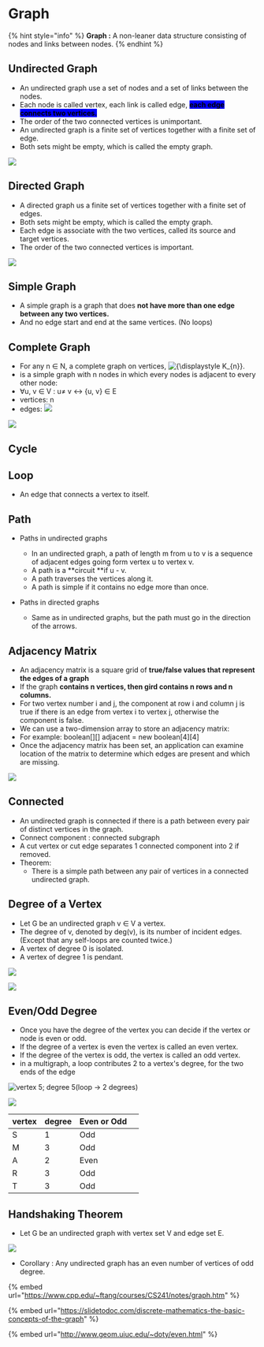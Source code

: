 # Graph



{% hint style="info" %}
**Graph :** A non-leaner data structure consisting of nodes and links between nodes.
{% endhint %}

## Undirected Graph

* An undirected graph use a set of nodes and a  set of links between the nodes.
* Each node is called vertex, each link is called edge, <mark style="background-color:blue;">**each edge connects two vertices.**</mark>
* &#x20;The order of the two connected vertices is unimportant.
* An undirected graph is a finite set of vertices together with a finite set of edge.
* Both sets might be empty, which is called the empty graph.

![](broken-reference)

## Directed Graph

* A directed graph us a finite set of vertices together with a finite set of edges.
* Both sets might be empty, which is called the empty graph.
* Each edge is associate with the two vertices, called its source and target vertices.
* The order of the two connected vertices is important.

![](broken-reference)

## Simple Graph

* A simple graph is a graph that does **not have more than one edge between any two vertices.**
* And no edge start and end at the same vertices.  (No loops)

## Complete Graph

* For any n ∈ N, a complete graph on vertices, ![{\displaystyle K\_{n}}](https://wikimedia.org/api/rest\_v1/media/math/render/svg/ea2b988ea630d2c5571afe47efa3d3b251708acb).
* is a simple graph with n nodes in which every nodes is adjacent to every other node:
* ∀u, v ∈ V : u≠ v ↔ {u, v} ∈  E
* vertices: n
* edges: ![](broken-reference)

![](broken-reference)

## Cycle

## Loop

* An edge that connects a vertex to itself.

## Path

*   Paths in undirected graphs

    * &#x20;In an undirected graph, a path of length m from u to v is a sequence of adjacent edges going form vertex u to vertex v.
    * A path is a **circuit **if u - v.
    * A path traverses the vertices along it.
    * A path is simple if it contains no edge more than once.


* Paths in directed graphs
  * Same as in undirected graphs, but the path must go in the direction of the arrows.

## Adjacency Matrix

* An adjacency matrix is a square grid of **true/false values that represent the edges of a graph**
* If the graph **contains n vertices, then gird contains n rows and n columns.**
* For two vertex number i and j, the component at row i and column j is true if there is an edge from vertex i to vertex j, otherwise the component is false.
* &#x20;We can use a two-dimension array to store an adjacency matrix:
* For example:  boolean\[]\[] adjacent = new boolean\[4]\[4]
* Once the adjacency matrix has been set, an application can examine location of the matrix to determine which edges are present and which are missing.

![](broken-reference)

## Connected

* An undirected graph is connected if there is a path between every pair of distinct vertices in the graph.
* Connect component : connected subgraph
* A cut vertex or cut edge separates 1 connected component into 2 if removed.
* Theorem:
  * There is  a simple path between any pair of vertices in a connected undirected graph.

## Degree of a Vertex

* Let G be an undirected graph v ∈ V a vertex.
* The degree of v, denoted by deg(v), is its number of incident edges. (Except that any self-loops are counted twice.)
* A vertex of degree 0 is isolated.
* A vertex of degree 1 is pendant.



![](broken-reference)

![](broken-reference)



## Even/Odd Degree

* Once you have the degree of the vertex you can decide if the vertex or node is even or odd.
* If the degree of a vertex is even the vertex is called an even vertex.
* If the degree of the vertex is odd, the vertex is called an odd vertex.
* in a multigraph, a loop contributes 2 to a vertex's degree, for the two ends of the edge

![vertex 5; degree 5(loop -> 2 degrees)](broken-reference)

![](broken-reference)

| vertex | degree | Even or Odd |   |
| ------ | ------ | ----------- | - |
| S      | 1      | Odd         |   |
| M      | 3      | Odd         |   |
| A      | 2      | Even        |   |
| R      | 3      | Odd         |   |
| T      | 3      | Odd         |   |

## Handshaking Theorem

* Let G be an undirected graph with vertex set V and edge set E.&#x20;

![](broken-reference)

* Corollary : Any undirected graph has an even number of vertices of odd degree.

{% embed url="https://www.cpp.edu/~ftang/courses/CS241/notes/graph.htm" %}

{% embed url="https://slidetodoc.com/discrete-mathematics-the-basic-concepts-of-the-graph" %}

{% embed url="http://www.geom.uiuc.edu/~doty/even.html" %}

